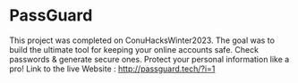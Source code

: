 # PassGuard
This project was completed on ConuHacksWinter2023.
The goal was to build the ultimate tool for keeping your online accounts safe.
Check passwords &amp; generate secure ones. Protect your personal information like a pro!
Link to the live Website : http://passguard.tech/?i=1

